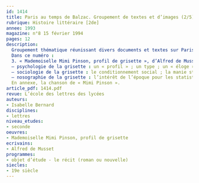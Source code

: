 ```yaml
---
id: 1414
title: Paris au temps de Balzac. Groupement de textes et d’images (2/5) 
rubrique: Histoire littéraire [2de]
annee: 1993
magazine: n°8 15 février 1994
pages: 12
description: 
  Groupement thématique réunissant divers documents et textes sur Paris au temps de Balzac : une gravure de Bertall extraite de « L’Illustration » ; un extrait de « Mademoiselle Mimi Pinson, profil de grisette », de Musset (commentaire composé) ; plusieurs explications de texte de « Ferragus », de Balzac ; résumé d’un court article de P.-J. Stahl, « Du monde à Paris », paru dans le recueil collectif « Le Diable à Paris »…
  Dans ce numéro :
  3. « Mademoiselle Mimi Pinson, profil de grisette », d’Alfred de Musset : commentaire composé
  – psychologie de la grisette : un « profil » ; un type ; un « éloge »
  – sociologie de la grisette : le conditionnement social ; la manie statistique ; l’évocation du travail de la grisette ; sociologie de la misère
  – nosographie de la grisette : l’intérêt de l’époque pour les statistiques nosographiques ; le vice ; la maladie
  En annexe, la chanson de « Mimi Pinson ».
article_pdf: 1414.pdf
revue: L’école des lettres des lycées
auteurs:
- Isabelle Bernard
disciplines:
- lettres
niveau_etudes:
- seconde
oeuvres:
- Mademoiselle Mimi Pinson, profil de grisette
ecrivains:
- Alfred de Musset
programmes:
- objet d’étude - le récit (roman ou nouvelle)
siecles:
- 19e siècle
---
```

